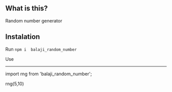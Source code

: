 ## What is this?

Random number generator

## Instalation

Run `npm i  balaji_random_number`

Use

---

import rng from 'balaji_random_number';

rng(5,10)
